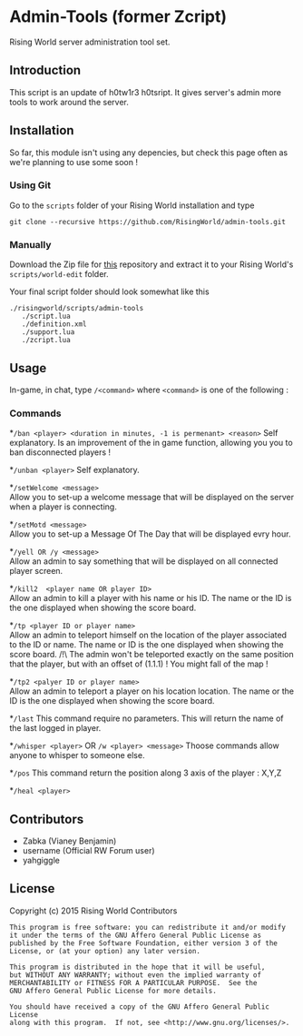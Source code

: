 # Admin-Tools (former Zcript)

Rising World server administration tool set.


## Introduction

This script is an update of h0tw1r3 h0tsript. It gives server's admin more tools to work around the server.


## Installation

So far, this module isn't using any depencies, but check this page often as we're planning to use some soon !

### Using Git

Go to the `scripts` folder of your Rising World installation and type

```
git clone --recursive https://github.com/RisingWorld/admin-tools.git
```

### Manually

Download the Zip file for [this](https://github.com/RisingWorld/admin-tools/archive/master.zip) repository and extract it to your Rising World's `scripts/world-edit` folder.

Your final script folder should look somewhat like this

```
./risingworld/scripts/admin-tools
   ./script.lua
   ./definition.xml
   ./support.lua
   ./zcript.lua
```




## Usage

In-game, in chat, type `/<command>` where `<command>` is one of the following :

### Commands


*`/ban <player> <duration in minutes, -1 is permenant> <reason>` 
  Self explanatory. Is an improvement of the in game function, allowing you you to ban disconnected players !

*`/unban <player>` 
  Self explanatory.

*`/setWelcome <message>`   
  Allow you to set-up a welcome message that will be displayed on the server when a player is connecting.

*`/setMotd <message>`  
  Allow you to set-up a Message Of The Day that will be displayed evry hour.

*`/yell OR /y <message>`  
  Allow an admin to say something that will be displayed on all connected player screen.

*`/kill2  <player name OR player ID>`   
  Allow an admin to kill a player with his name or his ID. The name or the ID is the one displayed when showing the score board.

*`/tp <player ID or player name>`   
  Allow an admin to teleport himself on the location of the player associated to the ID or name. The name or ID is the one displayed when showing the score board.
  /!\ The admin won't be teleported exactly on the same position that the player, but with an offset of (1.1.1) ! You might fall of the map !

*`/tp2 <palyer ID or player name>`   
  Allow an admin to teleport a player on his location location. The name or the ID is the one displayed when showing the score board.
 
*`/last` 
  This command require no parameters. This will return the name of the last logged in player.

*`/whisper <player>` OR `/w <player> <message>` 
  Thoose commands allow anyone to whisper to someone else.

*`/pos` 
  This command return the position along 3 axis of the player : X,Y,Z

*`/heal <player>`
  



## Contributors

* Zabka (Vianey Benjamin)
* username (Official RW Forum user)
* yahgiggle 



## License

Copyright (c) 2015 Rising World Contributors

    This program is free software: you can redistribute it and/or modify
    it under the terms of the GNU Affero General Public License as
    published by the Free Software Foundation, either version 3 of the
    License, or (at your option) any later version.

    This program is distributed in the hope that it will be useful,
    but WITHOUT ANY WARRANTY; without even the implied warranty of
    MERCHANTABILITY or FITNESS FOR A PARTICULAR PURPOSE.  See the
    GNU Affero General Public License for more details.

    You should have received a copy of the GNU Affero General Public License
    along with this program.  If not, see <http://www.gnu.org/licenses/>.
